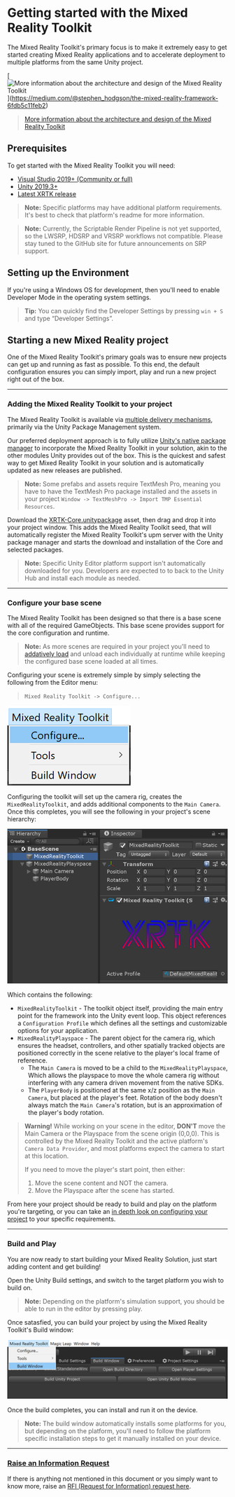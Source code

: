 # Getting started with the Mixed Reality Toolkit

The Mixed Reality Toolkit's primary focus is to make it extremely easy to get started creating Mixed Reality applications and to accelerate deployment to multiple platforms from the same Unity project.

[![[More information about the architecture and design of the Mixed Reality Toolkit](https://medium.com/@stephen_hodgson/the-mixed-reality-framework-6fdb5c11feb2)](https://miro.medium.com/max/11666/1*JSU5Me8i2GUHcmbiUTsrlw.jpeg)](https://medium.com/@stephen_hodgson/the-mixed-reality-framework-6fdb5c11feb2)
> [More information about the architecture and design of the Mixed Reality Toolkit](https://medium.com/@stephen_hodgson/the-mixed-reality-framework-6fdb5c11feb2)

## Prerequisites

To get started with the Mixed Reality Toolkit you will need:

* [Visual Studio 2019+ (Community or full)](https://visualstudio.microsoft.com/downloads/)
* [Unity 2019.3+](https://unity3d.com/get-unity/download/archive)
* [Latest XRTK release](https://github.com/XRTK/XRTK-Core/releases)

> **Note:** Specific platforms may have additional platform requirements. It's best to check that platform's readme for more information.

> **Note:** Currently, the Scriptable Render Pipeline is not yet supported, so the LWSRP, HDSRP and VRSRP workflows not compatible.  Please stay tuned to the GitHub site for future announcements on SRP support.

## Setting up the Environment

If you're using a Windows OS for development, then you'll need to enable Developer Mode in the operating system settings.

> **Tip:** You can quickly find the Developer Settings by pressing `win + S`
and type “Developer Settings”.

## Starting a new Mixed Reality project

One of the Mixed Reality Toolkit's primary goals was to ensure new projects can get up and running as fast as possible. To this end, the default configuration ensures you can simply import, play and run a new project right out of the box.

---

### Adding the Mixed Reality Toolkit to your project

The Mixed Reality Toolkit is available via [multiple delivery mechanisms](01-DownloadingTheXRTK.md), primarily via the Unity Package Management system.

Our preferred deployment approach is to fully utilize [Unity's native package manager](https://docs.unity3d.com/Manual/upm-ui.html) to incorporate the Mixed Reality Toolkit in your solution, akin to the other modules Unity provides out of the box.  This is the quickest and safest way to get Mixed Reality Toolkit in your solution and is automatically updated as new releases are published.

> **Note:** Some prefabs and assets require TextMesh Pro, meaning you have to have the TextMesh Pro package installed and the assets in your project `Window -> TextMeshPro -> Import TMP Essential Resources`.

Download the [XRTK-Core.unitypackage](https://github.com/XRTK/XRTK-Core/releases) asset, then drag and drop it into your project window.  This adds the Mixed Reality Toolkit seed, that will automatically register the Mixed Reality Toolkit's upm server with the Unity package manager and starts the download and installation of the Core and selected packages.

> **Note:** Specific Unity Editor platform support isn't automatically downloaded for you. Developers are expected to to back to the Unity Hub and install each module as needed.

---

### Configure your base scene

The Mixed Reality Toolkit has been designed so that there is a base scene with all of the required GameObjects.  This base scene provides support for the core configuration and runtime.

> **Note:** As more scenes are required in your project you'll need to [addatively load](https://docs.unity3d.com/ScriptReference/SceneManagement.LoadSceneMode.Additive.html) and unload each individually at runtime while keeping the configured base scene loaded at all times.

Configuring your scene is extremely simple by simply selecting the following from the Editor menu:

> `Mixed Reality Toolkit -> Configure...`

![Configure](../images/GettingStarted/MixedRealityConfigure.png)

Configuring the toolkit will set up the camera rig, creates the `MixedRealityToolkit`, and adds additional components to the `Main Camera`. Once this completes, you will see the following in your project's scene hierarchy:

![Scene Hiearchy](../images/GettingStarted/MixedRealityScene.png)

Which contains the following:

* `MixedRealityToolkit` - The toolkit object itself, providing the main entry point for the framework into the Unity event loop. This object references a `Configuration Profile` which defines all the settings and customizable options for your application.
* `MixedRealityPlayspace` - The parent object for the camera rig, which ensures the headset, controllers, and other spatially tracked objects are positioned correctly in the scene relative to the player's local frame of reference.
  * The `Main Camera` is moved to be a child to the `MixedRealityPlayspace`, Which allows the playspace to move the whole camera rig without interfering with any camera driven movement from the native SDKs.
  * The `PlayerBody` is positioned at the same x/z position as the `Main Camera`, but placed at the player's feet. Rotation of the body doesn't always match the `Main Camera`'s rotation, but is an approximation of the player's body rotation.

> **Warning!** While working on your scene in the editor, **DON'T** move the Main Camera or the Playspace from the scene origin (0,0,0).  This is controlled by the Mixed Reality Toolkit and the active platform's `Camera Data Provider`, and most platforms expect the camera to start at this location.
>
> If you need to move the player's start point, then either:
>
> 1. Move the scene content and NOT the camera.
> 2. Move the Playspace after the scene has started.

From here your project should be ready to build and play on the platform you're targeting, or you can take an [in depth look on configuring your project](02-Configuration.md#configuring-your-project) to your specific requirements.

---

### Build and Play

You are now ready to start building your Mixed Reality Solution, just start adding content and get building!

Open the Unity Build settings, and switch to the target platform you wish to build on.

> **Note:** Depending on the platform's simulation support, you should be able to run in the editor by pressing play.

Once satasfied, you can build your project by using the Mixed Reality Toolkit's Build window:

![Build Window](../images/GettingStarted/MixedRealityBuildWindow.png)

Once the build completes, you can install and run it on the device.

> **Note:** The build window automatically installs some platforms for you, but depending on the platform, you'll need to follow the platform specific installation steps to get it manually installed on your device.

---

### [**Raise an Information Request**](https://github.com/XRTK/XRTK-Core/issues/new?assignees=&labels=question&template=request_for_information.md&title=)

If there is anything not mentioned in this document or you simply want to know more, raise an [RFI (Request for Information) request here](https://github.com/XRTK/XRTK-Core/issues/new?assignees=&labels=question&template=request_for_information.md&title=).
